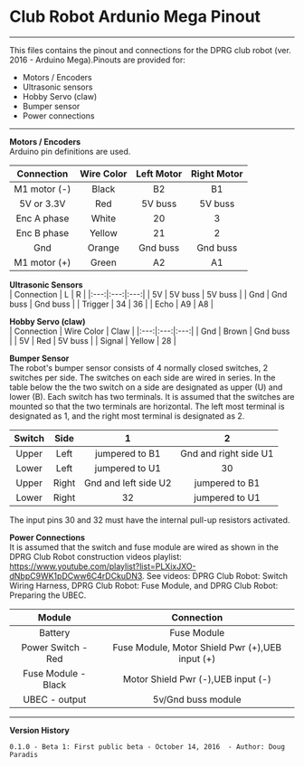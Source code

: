 # Club Robot Ardunio Mega Pinout #


----------

This files contains the pinout and connections for the DPRG club robot (ver. 2016 - Arduino Mega).Pinouts are provided for:
-   Motors / Encoders
-   Ultrasonic sensors
-   Hobby Servo (claw)
-   Bumper sensor
-   Power connections

----------
**Motors / Encoders**  
Arduino pin definitions are used.   

| Connection | Wire Color | Left Motor | Right Motor |   
|:---:|:---:|:---:|:---:|   
| M1 motor (-) | Black | B2 | B1|  
| 5V or 3.3V | Red | 5V buss | 5V buss|
| Enc A phase | White | 20 | 3 |
| Enc B phase | Yellow | 21 | 2 |
| Gnd | Orange | Gnd buss | Gnd buss|
| M1 motor (+) | Green | A2 | A1 |


**Ultrasonic Sensors**  
| Connection | L | R |
|:---:|:---:|:---:|
| 5V | 5V buss | 5V buss |
| Gnd | Gnd buss | Gnd buss |
| Trigger | 34 | 36 |
| Echo | A9 | A8 |


**Hobby Servo (claw)**  
| Connection | Wire Color | Claw |
|:---:|:---:|:---:|
| Gnd | Brown | Gnd buss |
| 5V | Red | 5V buss |
| Signal | Yellow | 28 |

**Bumper Sensor**  
The robot's bumper sensor consists of 4 normally closed switches, 2 switches per side. The switches on each side are wired in series. In the table below the the two switch on a side are designated as upper (U) and lower (B). Each switch has two terminals. It is assumed that the switches are mounted so that the two terminals are horizontal. The left most terminal is designated as 1, and the right most terminal is designated as 2.

|Switch | Side | 1 | 2 |
|:---:|:---:|:---:|:---:|
|Upper|Left|jumpered to B1|Gnd and right side U1|
|Lower|Left|jumpered to U1|30|
|Upper|Right|Gnd and left side U2|jumpered to B1|
|Lower|Right|32|jumpered to U1|
The input pins 30 and 32 must have the internal pull-up resistors activated.
 

**Power Connections**  
It is assumed that the switch and fuse module are wired as shown in the DPRG Club Robot construction videos playlist: https://www.youtube.com/playlist?list=PLXixJXO-dNbpC9WK1pDCww6C4rDCkuDN3. See videos: DPRG Club Robot: Switch Wiring Harness, DPRG Club Robot: Fuse Module, and DPRG Club Robot: Preparing the UBEC.

|Module|Connection|
|:---:|:---:|
|Battery|Fuse Module|
|Power Switch - Red| Fuse Module, Motor Shield Pwr (+),UEB input (+)|
|Fuse Module - Black|Motor Shield Pwr (-),UEB input (-)|
|UBEC - output| 5v/Gnd buss module|
----------
**Version History** 
  
    0.1.0 - Beta 1: First public beta - October 14, 2016  - Author: Doug Paradis

